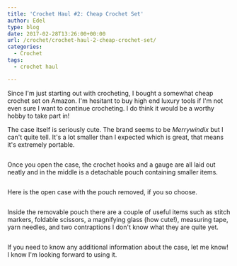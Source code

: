 ```yaml
---
title: 'Crochet Haul #2: Cheap Crochet Set'
author: Edel
type: blog
date: 2017-02-28T13:26:00+00:00
url: /crochet/crochet-haul-2-cheap-crochet-set/
categories:
  - Crochet
tags:
  - crochet haul

---
```

Since I'm just starting out with crocheting, I bought a somewhat cheap crochet set on Amazon. I'm hesitant to buy high end luxury tools if I'm not even sure I want to continue crocheting. I do think it would be a worthy hobby to take part in!

The case itself is seriously cute. The brand seems to be _Merrywindix_ but I can't quite tell. It's a lot smaller than I expected which is great, that means it's extremely portable.

[<img src="https://i2.wp.com/edelgrace.me/blog/wp-content/uploads/2017/02/wp-image-336610788jpeg.jpeg?resize=663%2C373" alt="" class="wp-image-252 alignnone size-full"  data-recalc-dims="1" />][1]

Once you open the case, the crochet hooks and a gauge are all laid out neatly and in the middle is a detachable pouch containing smaller items.

[<img src="https://i1.wp.com/edelgrace.me/blog/wp-content/uploads/2017/02/wp-image-1340625252jpeg.jpeg?resize=663%2C373" alt="" class="wp-image-254 alignnone size-full"  data-recalc-dims="1" />][2]

Here is the open case with the pouch removed, if you so choose.

[<img src="https://i2.wp.com/edelgrace.me/blog/wp-content/uploads/2017/02/wp-image-468931543jpeg.jpeg?resize=663%2C373" alt="" class="wp-image-255 alignnone size-full"  data-recalc-dims="1" />][3]

Inside the removable pouch there are a couple of useful items such as stitch markers, foldable scissors, a magnifying glass (how cute!), measuring tape, yarn needles, and two contraptions I don't know what they are quite yet.

[<img src="https://i1.wp.com/edelgrace.me/blog/wp-content/uploads/2017/02/wp-image-379559443jpeg.jpeg?resize=663%2C373" alt="" class="wp-image-256 alignnone size-full"  data-recalc-dims="1" />][4]

If you need to know any additional information about the case, let me know! I know I'm looking forward to using it.

 [1]: https://i2.wp.com/edelgrace.me/blog/wp-content/uploads/2017/02/wp-image-336610788jpeg.jpeg
 [2]: https://i1.wp.com/edelgrace.me/blog/wp-content/uploads/2017/02/wp-image-1340625252jpeg.jpeg
 [3]: https://i2.wp.com/edelgrace.me/blog/wp-content/uploads/2017/02/wp-image-468931543jpeg.jpeg
 [4]: https://i1.wp.com/edelgrace.me/blog/wp-content/uploads/2017/02/wp-image-379559443jpeg.jpeg